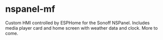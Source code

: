 # nspanel-mf
Custom HMI controlled by ESPHome for the Sonoff NSPanel. Includes media player card and home screen with weather data and clock. More to come.
